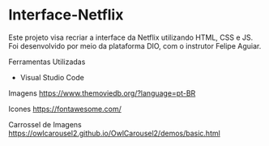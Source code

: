 # Interface-Netflix
Este projeto visa recriar a interface da Netflix utilizando HTML, CSS e JS.
Foi desenvolvido por meio da plataforma DIO, com o instrutor Felipe Aguiar.

Ferramentas Utilizadas
* Visual Studio Code

Imagens
https://www.themoviedb.org/?language=pt-BR

Icones
https://fontawesome.com/

Carrossel de Imagens
https://owlcarousel2.github.io/OwlCarousel2/demos/basic.html
